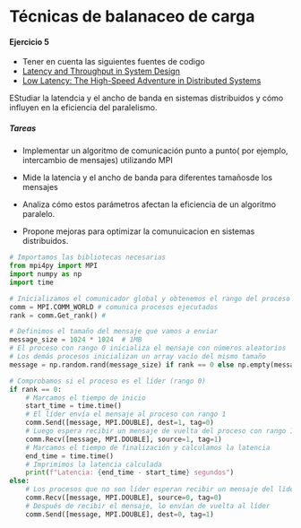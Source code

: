 # Técnicas de balanaceo de carga

#### Ejercicio 5
* Tener en cuenta las siguientes fuentes de codigo
* [Latency and Throughput in System Design](https://www.geeksforgeeks.org/latency-in-system-design/)
* [Low Latency: The High-Speed Adventure in Distributed Systems](https://medium.com/@mayankkumar1205/low-latency-the-high-speed-adventure-in-distributed-systems-bd2d6a1f2c8d)

EStudiar la latendcia y el ancho de banda en sistemas distribuidos y cómo influyen en la eficiencia del paralelismo.

##### Tareas
* Implementar un algoritmo de comunicación punto a punto( por ejemplo, intercambio de mensajes) utilizando MPI

* Mide la latencia y el ancho de banda para diferentes tamañosde los mensajes

* Analiza cómo estos parámetros afectan la eficiencia de un algoritmo paralelo.

* Propone mejoras para optimizar la comunuicacion en sistemas distribuidos.

```python
# Importamos las bibliotecas necesarias
from mpi4py import MPI
import numpy as np
import time

# Inicializamos el comunicador global y obtenemos el rango del proceso actual
comm = MPI.COMM_WORLD # comunica procesos ejecutados
rank = comm.Get_rank() # 

# Definimos el tamaño del mensaje que vamos a enviar
message_size = 1024 * 1024  # 1MB
# El proceso con rango 0 inicializa el mensaje con números aleatorios
# Los demás procesos inicializan un array vacío del mismo tamaño
message = np.random.rand(message_size) if rank == 0 else np.empty(message_size)

# Comprobamos si el proceso es el líder (rango 0)
if rank == 0:
    # Marcamos el tiempo de inicio
    start_time = time.time()
    # El líder envía el mensaje al proceso con rango 1
    comm.Send([message, MPI.DOUBLE], dest=1, tag=0)
    # Luego espera recibir un mensaje de vuelta del proceso con rango 1
    comm.Recv([message, MPI.DOUBLE], source=1, tag=1)
    # Marcamos el tiempo de finalización y calculamos la latencia
    end_time = time.time()
    # Imprimimos la latencia calculada
    print(f"Latencia: {end_time - start_time} segundos")
else:
    # Los procesos que no son líder esperan recibir un mensaje del líder
    comm.Recv([message, MPI.DOUBLE], source=0, tag=0)
    # Después de recibir el mensaje, lo envían de vuelta al líder
    comm.Send([message, MPI.DOUBLE], dest=0, tag=1)

```
